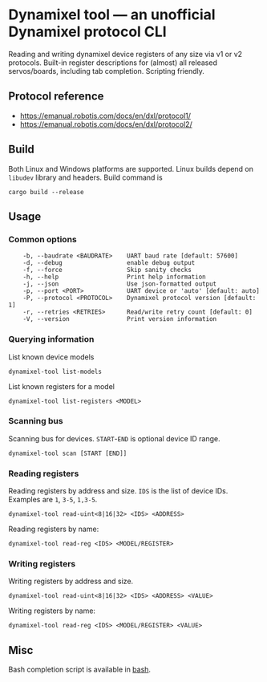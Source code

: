 # Dynamixel tool &mdash; an unofficial Dynamixel protocol CLI
Reading and writing dynamixel device registers of any size via v1 or
v2 protocols. Built-in register descriptions for (almost) all released
servos/boards, including tab completion. Scripting friendly.

## Protocol reference
- https://emanual.robotis.com/docs/en/dxl/protocol1/
- https://emanual.robotis.com/docs/en/dxl/protocol2/

## Build
Both Linux and Windows platforms are supported. Linux builds depend on
`libudev` library and headers. Build command is
``` shell
cargo build --release
```

## Usage
### Common options
```
    -b, --baudrate <BAUDRATE>    UART baud rate [default: 57600]
    -d, --debug                  enable debug output
    -f, --force                  Skip sanity checks
    -h, --help                   Print help information
    -j, --json                   Use json-formatted output
    -p, --port <PORT>            UART device or 'auto' [default: auto]
    -P, --protocol <PROTOCOL>    Dynamixel protocol version [default: 1]
    -r, --retries <RETRIES>      Read/write retry count [default: 0]
    -V, --version                Print version information
```

### Querying information
List known device models
```
dynamixel-tool list-models
```

List known registers for a model
```
dynamixel-tool list-registers <MODEL>
```

### Scanning bus
Scanning bus for devices. `START`-`END` is optional device ID range.
```
dynamixel-tool scan [START [END]]
```

### Reading registers
Reading registers by address and size. `IDS` is the list of device
IDs. Examples are `1`, `3-5`, `1,3-5`.
```
dynamixel-tool read-uint<8|16|32> <IDS> <ADDRESS>
```

Reading registers by name:
```
dynamixel-tool read-reg <IDS> <MODEL/REGISTER>
```

### Writing registers
Writing registers by address and size.
```
dynamixel-tool read-uint<8|16|32> <IDS> <ADDRESS> <VALUE>
```

Writing registers by name:
```
dynamixel-tool read-reg <IDS> <MODEL/REGISTER> <VALUE>
```

## Misc
Bash completion script is available in [bash](bash).
